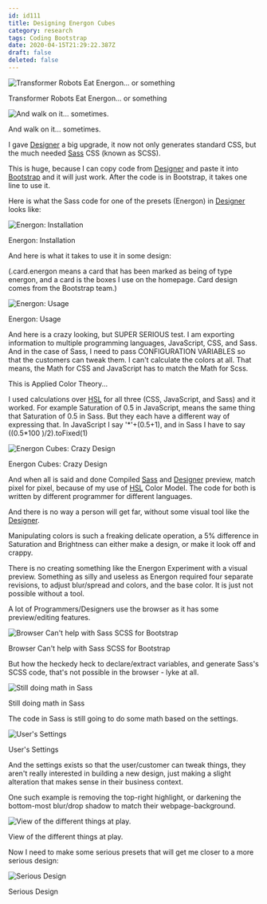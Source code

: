 ```yaml
---
id: id111
title: Designing Energon Cubes
category: research
tags: Coding Bootstrap
date: 2020-04-15T21:29:22.387Z
draft: false
deleted: false
---
```


![Transformer Robots Eat Energon... or something](research/energon1.jpg)

Transformer Robots Eat Energon... or something

![And walk on it... sometimes.](research/energon.jpg)

And walk on it... sometimes.

I gave [Designer][1] a big upgrade, it now not only generates standard CSS, but the much needed [Sass][2] CSS (known as SCSS).

This is huge, because I can copy code from [Designer][3] and paste it into [Bootstrap][4] and it will just work. After the code is in Bootstrap, it takes one line to use it.

Here is what the Sass code for one of the presets (Energon) in [Designer][5] looks like:

![Energon: Installation](research/energon2.png)

Energon: Installation

And here is what it takes to use it in some design:

(.card.energon means a card that has been marked as being of type energon, and a card is the boxes I use on the homepage. Card design comes from the Bootstrap team.)

![Energon: Usage](research/energon1.png)

Energon: Usage

And here is a crazy looking, but SUPER SERIOUS test. I am exporting information to multiple programming languages, JavaScript, CSS, and Sass. And in the case of Sass, I need to pass CONFIGURATION VARIABLES so that the customers can tweak them. I can't calculate the colors at all. That means, the Math for CSS and JavaScript has to match the Math for Scss.

This is Applied Color Theory...

I used calculations over [HSL][6] for all three (CSS, JavaScript, and Sass) and it worked. For example Saturation of 0.5 in JavaScript, means the same thing that Saturation of 0.5 in Sass. But they each have a different way of expressing that. In JavaScript I say '\*'+(0.5+1), and in Sass I have to say ((0.5\*100 )/2).toFixed(1)

![Energon Cubes: Crazy Design](research/energon.png)

Energon Cubes: Crazy Design

And when all is said and done Compiled [Sass][7] and [Designer][8] preview, match pixel for pixel, because of my use of [HSL][9] Color Model. The code for both is written by different programmer for different languages.

And there is no way a person will get far, without some visual tool like the [Designer][10].

Manipulating colors is such a freaking delicate operation, a 5% difference in Saturation and Brightness can either make a design, or make it look off and crappy.

There is no creating something like the Energon Experiment with a visual preview. Something as silly and useless as Energon required four separate revisions, to adjust blur/spread and colors, and the base color. It is just not possible without a tool.

A lot of Programmers/Designers use the browser as it has some preview/editing features.

![Browser Can't help with Sass SCSS for Bootstrap](research/bp.png)

Browser Can't help with Sass SCSS for Bootstrap

But how the heckedy heck to declare/extract variables, and generate Sass's SCSS code, that's not possible in the browser - lyke at all.

![Still doing math in Sass](research/calc.png)

Still doing math in Sass

The code in Sass is still going to do some math based on the settings.

![User's Settings](research/setings.png)

User's Settings

And the settings exists so that the user/customer can tweak things, they aren't really interested in building a new design, just making a slight alteration that makes sense in their business context.

One such example is removing the top-right highlight, or darkening the bottom-most blur/drop shadow to match their webpage-background.

![View of the different things at play.](research/box4.png)

View of the different things at play.

Now I need to make some serious presets that will get me closer to a more serious design:

![Serious Design](research/real.jpg)

Serious Design

[1]: /designer
[2]: https://sass-lang.com
[3]: /designer
[4]: https://getbootstrap.com/
[5]: /designer
[6]: https://www.youtube.com/watch?v=NAw2_NtGNaA
[7]: https://sass-lang.com
[8]: /designer
[9]: https://www.youtube.com/watch?v=NAw2_NtGNaA
[10]: /designer
